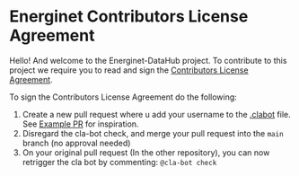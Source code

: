 # Energinet Contributors License Agreement

Hello! And welcome to the Energinet-DataHub project.
To contribute to this project we require you to read and sign the [Contributors License Agreement](Energinet-DataHub-cla.md).

To sign the Contributors License Agreement do the following:

1. Create a new pull request where u add your username to the [.clabot](.clabot) file. See [Example PR](https://github.com/Energinet-DataHub/clabot-config/pull/2) for inspiration.
2. Disregard the cla-bot check, and merge your pull request into the `main` branch (no approval needed)
3. On your original pull request (In the other repository), you can now retrigger the cla bot by commenting: `@cla-bot check`
